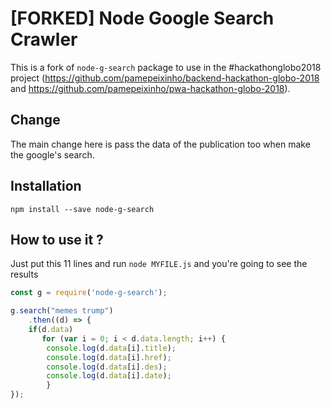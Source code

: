 # [FORKED] Node Google Search Crawler

This is a fork of `node-g-search` package to use in the #hackathonglobo2018 project (https://github.com/pamepeixinho/backend-hackathon-globo-2018 and https://github.com/pamepeixinho/pwa-hackathon-globo-2018).

## Change

The main change here is pass the data of the publication too when make the google's search.

## Installation

	npm install --save node-g-search

## How to use it ?

Just put this 11 lines and run `node MYFILE.js` and you're going to see the results

```js
const g = require('node-g-search');

g.search("memes trump")
    .then((d) => {
	if(d.data)
	   for (var i = 0; i < d.data.length; i++) {
		console.log(d.data[i].title);
		console.log(d.data[i].href);
		console.log(d.data[i].des);
		console.log(d.data[i].date);
	    }
});
```

